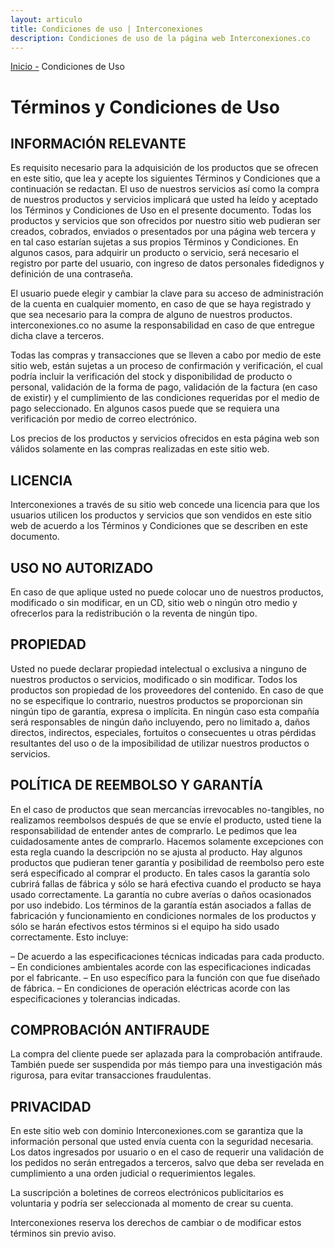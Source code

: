```yaml
---
layout: articulo
title: Condiciones de uso | Interconexiones
description: Condiciones de uso de la página web Interconexiones.co
---
```

<p><a href="{{site.baseurl}}/">Inicio -</a> Condiciones de Uso</p>

# Términos y Condiciones de Uso

## INFORMACIÓN RELEVANTE

Es requisito necesario para la adquisición de los productos que se ofrecen en este sitio, que lea y acepte los siguientes Términos y Condiciones que a continuación se redactan. El uso de nuestros servicios así como la compra de nuestros productos y servicios implicará que usted ha leído y aceptado los Términos y Condiciones de Uso en el presente documento. Todas los productos y servicios que son ofrecidos por nuestro sitio web pudieran ser creados, cobrados, enviados o presentados por una página web tercera y en tal caso estarían sujetas a sus propios Términos y Condiciones. En algunos casos, para adquirir un producto o servicio, será necesario el registro por parte del usuario, con ingreso de datos personales fidedignos y definición de una contraseña.

El usuario puede elegir y cambiar la clave para su acceso de administración de la cuenta en cualquier momento, en caso de que se haya registrado y que sea necesario para la compra de alguno de nuestros productos. interconexiones.co no asume la responsabilidad en caso de que entregue dicha clave a terceros.

Todas las compras y transacciones que se lleven a cabo por medio de este sitio web, están sujetas a un proceso de confirmación y verificación, el cual podría incluir la verificación del stock y disponibilidad de producto o personal, validación de la forma de pago, validación de la factura (en caso de existir) y el cumplimiento de las condiciones requeridas por el medio de pago seleccionado. En algunos casos puede que se requiera una verificación por medio de correo electrónico.

Los precios de los productos y servicios ofrecidos en esta página web son válidos solamente en las compras realizadas en este sitio web.

## LICENCIA

Interconexiones  a través de su sitio web concede una licencia para que los usuarios utilicen los productos y servicios que son vendidos en este sitio web de acuerdo a los Términos y Condiciones que se describen en este documento.

## USO NO AUTORIZADO

En caso de que aplique usted no puede colocar uno de nuestros productos, modificado o sin modificar, en un CD, sitio web o ningún otro medio y ofrecerlos para la redistribución o la reventa de ningún tipo.

## PROPIEDAD

Usted no puede declarar propiedad intelectual o exclusiva a ninguno de nuestros productos o servicios, modificado o sin modificar. Todos los productos son propiedad  de los proveedores del contenido. En caso de que no se especifique lo contrario, nuestros productos se proporcionan  sin ningún tipo de garantía, expresa o implícita. En ningún caso esta compañía será responsables de ningún daño incluyendo, pero no limitado a, daños directos, indirectos, especiales, fortuitos o consecuentes u otras pérdidas resultantes del uso o de la imposibilidad de utilizar nuestros productos o servicios.

## POLÍTICA DE REEMBOLSO Y GARANTÍA

En el caso de productos que sean  mercancías irrevocables no-tangibles, no realizamos reembolsos después de que se envíe el producto, usted tiene la responsabilidad de entender antes de comprarlo.  Le pedimos que lea cuidadosamente antes de comprarlo. Hacemos solamente excepciones con esta regla cuando la descripción no se ajusta al producto. Hay algunos productos que pudieran tener garantía y posibilidad de reembolso pero este será especificado al comprar el producto. En tales casos la garantía solo cubrirá fallas de fábrica y sólo se hará efectiva cuando el producto se haya usado correctamente. La garantía no cubre averías o daños ocasionados por uso indebido. Los términos de la garantía están asociados a fallas de fabricación y funcionamiento en condiciones normales de los productos y sólo se harán efectivos estos términos si el equipo ha sido usado correctamente. Esto incluye:

– De acuerdo a las especificaciones técnicas indicadas para cada producto.
– En condiciones ambientales acorde con las especificaciones indicadas por el fabricante.
– En uso específico para la función con que fue diseñado de fábrica.
– En condiciones de operación eléctricas acorde con las especificaciones y tolerancias indicadas.

## COMPROBACIÓN ANTIFRAUDE

La compra del cliente puede ser aplazada para la comprobación antifraude. También puede ser suspendida por más tiempo para una investigación más rigurosa, para evitar transacciones fraudulentas.

## PRIVACIDAD

En este sitio web con dominio Interconexiones.com se garantiza que la información personal que usted envía cuenta con la seguridad necesaria. Los datos ingresados por usuario o en el caso de requerir una validación de los pedidos no serán entregados a terceros, salvo que deba ser revelada en cumplimiento a una orden judicial o requerimientos legales.

La suscripción a boletines de correos electrónicos publicitarios es voluntaria y podría ser seleccionada al momento de crear su cuenta.

Interconexiones reserva los derechos de cambiar o de modificar estos términos sin previo aviso.
